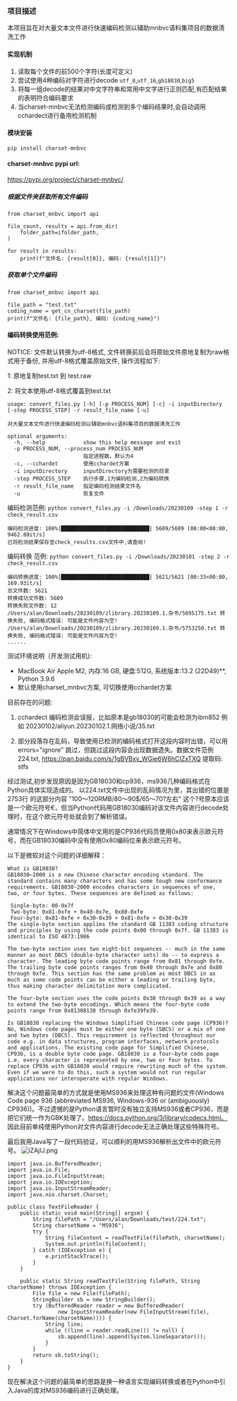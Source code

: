 ### 项目描述
本项目旨在对大量文本文件进行快速编码检测以辅助mnbvc语料集项目的数据清洗工作

#### 实现机制
1. 读取每个文件的前500个字符(长度可定义)
2. 尝试使用4种编码对字符进行decode ```utf_8```,```utf_16```,```gb18030```,```big5```
3. 将每一组decode的结果对中文字符串和常用中文字进行正则匹配,有匹配结果的表明符合编码要求
4. 当charset-mnbvc无法检测编码或检测到多个编码结果时,会自动调用cchardect进行备用检测机制

#### 模块安装
```
pip install charset-mnbvc
```

#### charset-mnbvc pypi url:
https://pypi.org/project/charset-mnbvc/

##### 根据文件夹获取所有文件编码
```
from charset_mnbvc import api

file_count, results = api.from_dir(
    folder_path=ifolder_path,
)

for result in results:
    print(f"文件名: {result[0]}, 编码: {result[1]}")

```

##### 获取单个文件编码
```
from charset_mnbvc import api

file_path = "test.txt"
coding_name = get_cn_charset(file_path)
print(f"文件名: {file_path}, 编码: {coding_name}")

```

#### 编码转换使用范例:
NOTICE: 文件默认转换为utf-8格式, 文件转换前后会将原始文件原地复制为raw格式用于备份, 并用utf-8格式覆盖原始文件, 操作流程如下:

1: 原地复制test.txt 到 test.raw

2: 将文本使用utf-8格式覆盖到test.txt

```
usage: convert_files.py [-h] [-p PROCESS_NUM] [-c] -i inputDirectory [-step PROCESS_STEP] -r result_file_name [-u]

对大量文本文件进行快速编码检测以辅助mnbvc语料集项目的数据清洗工作

optional arguments:
  -h, --help            show this help message and exit
  -p PROCESS_NUM, --process_num PROCESS_NUM
                        指定进程数，默认为4
  -c, --cchardet        使用cchardet方案
  -i inputDirectory     inputDirectory为需要检测的目录
  -step PROCESS_STEP    执行步骤,1为编码检测,2为编码转换
  -r result_file_name   指定编码检测结果文件名
  -u                    恢复文件
```
编码检测范例:
`python convert_files.py -i /Downloads/20230109 -step 1 -r check_result.csv`

```
编码检测进度: 100%|████████████████████████████| 5609/5609 [00:00<00:00, 9462.80it/s]
已将检测结果保存至check_results.csv文件中,请查阅!
```

编码转换 范例:
`python convert_files.py -i /Downloads/20230101 -step 2 -r check_result.csv`
```
编码转换进度: 100%|████████████████████████████| 5621/5621 [00:33<00:00, 169.93it/s]
总文件数: 5621
转换成功文件数: 5609
转换失败文件数: 12
/Users/alan/Downloads/20230109/zlibrary.20230109.1.杂书/5695175.txt 转换失败, 编码格式错误: 可能是文件内容为空!
/Users/alan/Downloads/20230109/zlibrary.20230109.1.杂书/5753250.txt 转换失败, 编码格式错误: 可能是文件内容为空!
......
```

测试环境说明（开发测试用机):
* MacBook Air Apple M2, 内存:16 GB, 硬盘:512G, 系统版本:13.2 (22D49)**, Python 3.9.6
* 默认使用charset_mnbvc方案, 可切换使用cchardet方案

目前存在的问题:

1. cchardect 编码检测会误报，比如原本是gb18030的可能会检测为ibm852 例如 20230102/aliyun.20230102.1.网络小说/35.txt

2. 部分段落存在乱码，导致使用已检测的编码格式打开这段内容时出错，可以用errors="ignore" 跳过，但跳过这段内容会出现数据遗失。数据文件范例 224.txt, https://pan.baidu.com/s/1gBVBxv_WGie6W6hCIZxTXQ 提取码: stfs

经过测试,初步发现原因是因为GB18030和cp936，ms936几种编码格式在Python具体实现造成的。
以224.txt文件中出现的乱码情况为里，其出错的位置是2753行 的这部分内容 "100～120RMB/80～90$/65～70?左右" 这个?号原本应该是一个欧元符号€，但当Python代码用GB18030编码对该文件内容进行decode处理时，在这个欧元符号处就会到了解析错误。

通常情况下在Windows中简体中文用的是CP936代码页使用0x80来表示欧元符号，而在GB18030编码中没有使用0x80编码位来表示欧元符号。

以下是微软对这个问题的详细解释：

```
What is GB18030?
GB18030–2000 is a new Chinese character encoding standard. The standard contains many characters and has some tough new conformance requirements. GB18030-2000 encodes characters in sequences of one, two, or four bytes. These sequences are defined as follows:

 Single-byte: 00-0x7f
 Two-byte: 0x81-0xfe + 0x40-0x7e, 0x80-0xfe
 Four-byte: 0x81-0xfe + 0x30-0x39 + 0x81-0xfe + 0x30-0x39
The single-byte section applies the standard GB 11383 coding structure and principles by using the code points 0x00 through 0x7f. GB 11383 is identical to ISO 4873:1986

The two-byte section uses two eight-bit sequences -- much in the same manner as most DBCS (double-byte character sets) do -- to express a character. The leading byte code points range from 0x81 through 0xfe. The trailing byte code points ranges from 0x40 through 0x7e and 0x80 through 0xfe. This section has the same problem as most DBCS in as much as some code points can be either a leading or trailing byte, thus making character delimitation more complicated.

The four-byte section uses the code points 0x30 through 0x39 as a way to extend the two-byte encodings. Which means the four-byte code points range from 0x81308130 through 0xfe39fe39.

Is GB18030 replacing the Windows Simplified Chinese code page (CP936)?
No, Windows code pages must be either one byte (SBCS) or a mix of one and two bytes (DBCS). This requirement is reflected throughout our code e.g. in data structures, program interfaces, network protocols and applications. The existing code page for Simplified Chinese, CP936, is a double byte code page. GB18030 is a four–byte code page i.e. every character is represented by one, two or four bytes. To replace CP936 with GB18030 would require rewriting much of the system. Even if we were to do this, such a system would not run regular applications nor interoperate with regular Windows.
```

解决这个问题最简单的方式就是使用MS936来处理这种有问题的文件(Windows Code page 936 (abbreviated MS936, Windows-936 or (ambiguously) CP936))。不过遗憾的是Python语言暂时没有独立支持MS936或者CP936，而是把它们统一作为GBK处理了。https://docs.python.org/3/library/codecs.html。
因此目前单纯使用Python对文件内容进行decode无法正确处理这些特殊符号。

最后我用Java写了一段代码验证，可以顺利的用MS936解析出文件中的欧元符号。
![iZAjIJ.png](https://i.328888.xyz/2023/03/23/iZAjIJ.png)


```
import java.io.BufferedReader;
import java.io.File;
import java.io.FileInputStream;
import java.io.IOException;
import java.io.InputStreamReader;
import java.nio.charset.Charset;

public class TextFileReader {
    public static void main(String[] argsm) {
        String filePath = "/Users/alan/Downloads/test/224.txt";
        String charsetName = "MS936";
        try {
            String fileContent = readTextFile(filePath, charsetName);
            System.out.println(fileContent);
        } catch (IOException e) {
            e.printStackTrace();
        }
    }

    public static String readTextFile(String filePath, String charsetName) throws IOException {
        File file = new File(filePath);
        StringBuilder sb = new StringBuilder();
        try (BufferedReader reader = new BufferedReader(
                new InputStreamReader(new FileInputStream(file), Charset.forName(charsetName)))) {
            String line;
            while ((line = reader.readLine()) != null) {
                sb.append(line).append(System.lineSeparator());
            }
        }
        return sb.toString();
    }
}

```
现在解决这个问题的最简单的思路是换一种语言实现编码转换或者在Python中引入Java的库对MS936编码进行正确处理。





